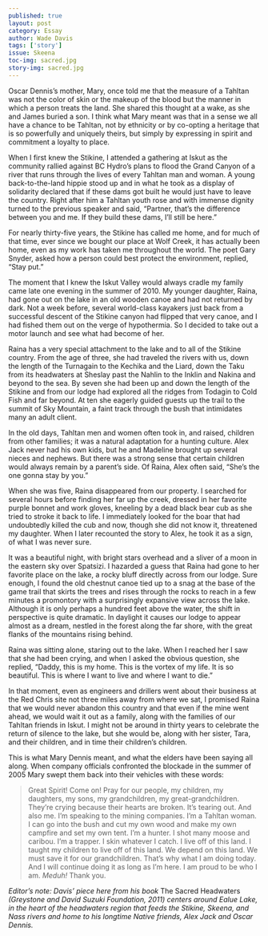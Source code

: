 ```yaml
---
published: true
layout: post
category: Essay
author: Wade Davis
tags: ['story']
issue: Skeena
toc-img: sacred.jpg
story-img: sacred.jpg
---
```

Oscar Dennis’s mother, Mary, once told me that the measure of a Tahltan was not the color of skin or the makeup of the blood but the manner in which a person treats the land. She shared this thought at a wake, as she and James buried a son. I think what Mary meant was that in a sense we all have a chance to be Tahltan, not by ethnicity or by co-opting a heritage that is so powerfully and uniquely theirs, but simply by expressing in spirit and commitment a loyalty to place.

When I first knew the Stikine, I attended a gathering at Iskut as the community rallied against BC Hydro’s plans to flood the Grand Canyon of a river that runs through the lives of every Tahltan man and woman. A young back-to-the-land hippie stood up and in what he took as a display of solidarity declared that if these dams got built he would just have to leave the country. Right after him a Tahltan youth rose and with immense dignity turned to the previous speaker and said, “Partner, that’s the difference between you and me. If they build these dams, I’ll still be here.”

For nearly thirty-five years, the Stikine has called me home, and for much of that time, ever since we bought our place at Wolf Creek, it has actually been home, even as my work has taken me throughout the world. The poet Gary Snyder, asked how a person could best protect the environment, replied, “Stay put.”

The moment that I knew the Iskut Valley would always cradle my family came late one evening in the summer of 2010. My younger daughter, Raina, had gone out on the lake in an old wooden canoe and had not returned by dark. Not a week before, several world-class kayakers just back from a successful descent of the Stikine canyon had flipped that very canoe, and I had fished them out on the verge of hypothermia. So I decided to take out a motor launch and see what had become of her.

Raina has a very special attachment to the lake and to all of the Stikine country. From the age of three, she had traveled the rivers with us, down the length of the Turnagain to the Kechika and the Liard, down the Taku from its headwaters at Sheslay past the Nahlin to the Inklin and Nakina and beyond to the sea. By seven she had been up and down the length of the Stikine and from our lodge had explored all the ridges from Todagin to Cold Fish and far beyond. At ten she eagerly guided guests up the trail to the summit of Sky Mountain, a faint track through the bush that intimidates many an adult client.

In the old days, Tahltan men and women often took in, and raised, children from other families; it was a natural adaptation for a hunting culture. Alex Jack never had his own kids, but he and Madeline brought up several nieces and nephews. But there was a strong sense that certain children would always remain by a parent’s side. Of Raina, Alex often said, “She’s the one gonna stay by you.”

When she was five, Raina disappeared from our property. I searched for several hours before finding her far up the creek, dressed in her favorite purple bonnet and work gloves, kneeling by a dead black bear cub as she tried to stroke it back to life. I immediately looked for the boar that had undoubtedly killed the cub and now, though she did not know it, threatened my daughter. When I later recounted the story to Alex, he took it as a sign, of what I was never sure.

It was a beautiful night, with bright stars overhead and a sliver of a moon in the eastern sky over Spatsizi. I hazarded a guess that Raina had gone to her favorite place on the lake, a rocky bluff directly across from our lodge. Sure enough, I found the old chestnut canoe tied up to a snag at the base of the game trail that skirts the trees and rises through the rocks to reach in a few minutes a promontory with a surprisingly expansive view across the lake. Although it is only perhaps a hundred feet above the water, the shift in perspective is quite dramatic. In daylight it causes our lodge to appear almost as a dream, nestled in the forest along the far shore, with the great flanks of the mountains rising behind.

Raina was sitting alone, staring out to the lake. When I reached her I saw that she had been crying, and when I asked the obvious question, she replied, “Daddy, this is my home. This is the vortex of my life. It is so beautiful. This is where I want to live and where I want to die.”

In that moment, even as engineers and drillers went about their business at the Red Chris site not three miles away from where we sat, I promised Raina that we would never abandon this country and that even if the mine went ahead, we would wait it out as a family, along with the families of our Tahltan friends in Iskut. I might not be around in thirty years to celebrate the return of silence to the lake, but she would be, along with her sister, Tara, and their children, and in time their children’s children.

This is what Mary Dennis meant, and what the elders have been saying all along. When company officials confronted the blockade in the summer of 2005 Mary swept them back into their vehicles with these words:

>Great Spirit! Come on! Pray for our people, my children, my daughters, my sons, my grandchildren, my great-grandchildren. They’re crying because their hearts are broken. It’s tearing out. And also me. I’m speaking to the mining companies. I’m a Tahltan woman. I can go into the bush and cut my own wood and make my own campfire and set my own tent. I’m a hunter. I shot many moose and caribou. I’m a trapper. I skin whatever I catch. I live off of this land. I taught my children to live off of this land. We depend on this land. We must save it for our grandchildren. That’s why what I am doing today. And I will continue doing it as long as I’m here. I am proud to be who I am. _Meduh!_ Thank you.

_Editor’s note: Davis’ piece here from his book_ The Sacred Headwaters _(Greystone and David Suzuki Foundation, 2011) centers around Ealue Lake, in the heart of the headwaters region that feeds the Stikine, Skeena, and Nass rivers and home to his longtime Native friends, Alex Jack and Oscar Dennis._
